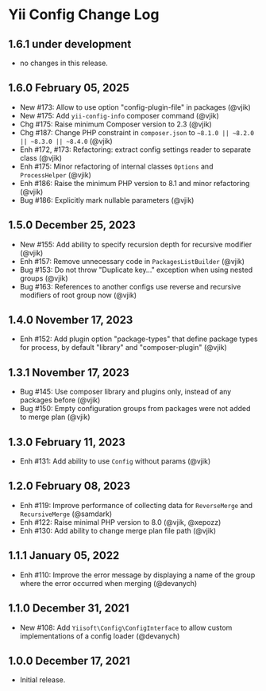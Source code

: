 # Yii Config Change Log

## 1.6.1 under development

- no changes in this release.

## 1.6.0 February 05, 2025

- New #173: Allow to use option "config-plugin-file" in packages (@vjik)
- New #175: Add `yii-config-info` composer command (@vjik)
- Chg #175: Raise minimum Composer version to 2.3 (@vjik)
- Chg #187: Change PHP constraint in `composer.json` to `~8.1.0 || ~8.2.0 || ~8.3.0 || ~8.4.0` (@vjik)
- Enh #172, #173: Refactoring: extract config settings reader to separate class (@vjik)
- Enh #175: Minor refactoring of internal classes `Options` and `ProcessHelper` (@vjik)
- Enh #186: Raise the minimum PHP version to 8.1 and minor refactoring (@vjik)
- Bug #186: Explicitly mark nullable parameters (@vjik)

## 1.5.0 December 25, 2023

- New #155: Add ability to specify recursion depth for recursive modifier (@vjik)
- Enh #157: Remove unnecessary code in `PackagesListBuilder` (@vjik)
- Bug #153: Do not throw "Duplicate key…" exception when using nested groups (@vjik)
- Bug #163: References to another configs use reverse and recursive modifiers of root group now (@vjik)

## 1.4.0 November 17, 2023

- Enh #152: Add plugin option "package-types" that define package types for process, by default "library" and
  "composer-plugin" (@vjik)

## 1.3.1 November 17, 2023

- Bug #145: Use composer library and plugins only, instead of any packages before (@vjik)
- Bug #150: Empty configuration groups from packages were not added to merge plan (@vjik)

## 1.3.0 February 11, 2023

- Enh #131: Add ability to use `Config` without params (@vjik)

## 1.2.0 February 08, 2023

- Enh #119: Improve performance of collecting data for `ReverseMerge` and `RecursiveMerge` (@samdark)
- Enh #122: Raise minimal PHP version to 8.0 (@vjik, @xepozz)
- Enh #130: Add ability to change merge plan file path (@vjik)

## 1.1.1 January 05, 2022

- Enh #110: Improve the error message by displaying a name of the group where the error occurred when merging (@devanych)

## 1.1.0 December 31, 2021

- New #108: Add `Yiisoft\Config\ConfigInterface` to allow custom implementations of a config loader (@devanych)

## 1.0.0 December 17, 2021

- Initial release.
